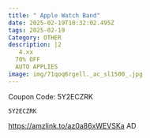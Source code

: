 ```yaml
---
title: " Apple Watch Band"
date: 2025-02-19T10:32:02.495Z
tags: 2025-02-19
Category: OTHER
description: |2
   4.xx
  70% OFF
  AUTO APPLIES
image: img/71qoq6rgell._ac_sl1500_.jpg
---
```

C﻿oupon Code: 5Y2ECZRK

<pre class="language-javascript"><code

class="language-javascript">5Y2ECZRK </code></pre>

https://amzlink.to/az0a86xWEVSKa
AD